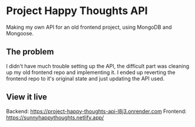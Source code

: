 # Project Happy Thoughts API

Making my own API for an old frontend project, using MongoDB and Mongoose.

## The problem

I didn't have much trouble setting up the API, the difficult part was cleaning up my old frontend repo and implementing it. I ended up reverting the frontend repo to it's original state and just updating the API used.

## View it live
Backend:
https://project-happy-thoughts-api-l8j3.onrender.com
Frontend:
https://sunnyhappythoughts.netlify.app/
